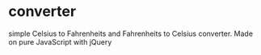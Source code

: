 # converter
simple Celsius to Fahrenheits and Fahrenheits to Celsius converter. Made on pure JavaScript with jQuery
